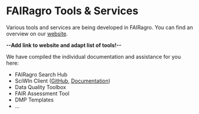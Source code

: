# FAIRagro Tools & Services

Various tools and services are being developed in FAIRagro.
You can find an overview on our [website]().

**--Add link to website and adapt list of tools!--**

We have compiled the individual documentation and assistance for you here:

- FAIRagro Search Hub
- SciWIn Client ([GitHub](https://github.com/fairagro/m4.4_sciwin_client), [Documentation](https://fairagro.github.io/m4.4_sciwin_client/))
- Data Quality Toolbox
- FAIR Assessment Tool
- DMP Templates
- ...
